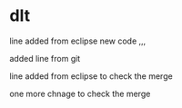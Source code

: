 # dlt


line added from eclipse new code ,,,

added line from git


line added from eclipse to check the merge

one more chnage to check the merge

